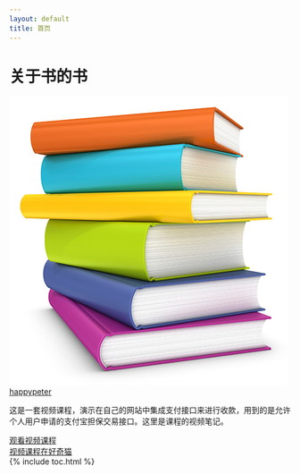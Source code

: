 ```yaml
---
layout: default
title: 首页
---
```


<div class="index header">
  <div class="container">
    <h1 class="book-title">
      关于书的书
    </h1>
  </div>
</div>

<div class="container">
  <img class="book-cover" src="images/index/cover.png"/>
</div>

<section class='book'>
  <div class='book-author'>
    <a href="https://github.com/happypeter">happypeter</a>
  </div>
  <p class='book-description'>
    这是一套视频课程，演示在自己的网站中集成支付接口来进行收款，用到的是允许个人用户申请的支付宝担保交易接口。这里是课程的视频笔记。
  </p>
  <a href="http://haoqicat.com/happypeter/zhi-fu-bao-shou-kuan-ji-cheng/" class="read-btn">观看视频课程</a>
</div>
</div>
</section>
<div class="divider">
  <a href="http://haoqicat.com/happypeter/zhi-fu-bao-shou-kuan-ji-cheng/">视频课程在好奇猫</a>
</div>
</div>
{% include toc.html %}
